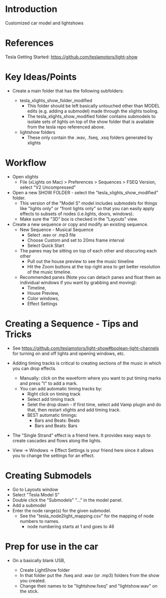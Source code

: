 # Introduction

Customized car model and lightshows

# References

Tesla Getting Started: https://github.com/teslamotors/light-show

# Key Ideas/Points

- Create a main folder that has the following subfolders:

  - tesla_xlights_show_folder_modified
    - This folder should be left basically untouched other than MODEL edits (e.g. adding a submodel) made through the xlights tooling.
    - The tesla_xlights_show_modified folder contains submodels to isolate sets of lights on top of the show folder that is available from the tesla repo referenced above.
  - lightshow folders
    - These only contain the .wav, .fseq, .xsq folders generated by xlights

# Workflow

- Open xlights
  - File (xLights on Mac) > Preferences > Sequences > FSEQ Version, select "V2 Uncompressed"
- Open a new SHOW FOLDER - select the "tesla_xlights_show_modified" folder.
  - This version of the "Model S" model includes submodels for things like "lights only" or "front lights only" so that you can easily apply effects to subsets of nodes (i.e.lights, doors, windows).
  - Make sure the "3D" box is checked in the "Layouts" view.
- Create a new sequence or copy and modify an existing sequence.
  - New Sequence - Musical Sequence
    - Select .wav or .mp3 file
    - Choose Custom and set to 20ms frame interval
    - Select Quick Start
  - The panes may be sitting on top of each other and obscuring each other
    - Pull out the house preview to see the music timeline
    - Hit the Zoom buttons at the top right area to get better resolution of the music timeline.
  - Recommended panes (Note you can detach panes and float them as individual windows if you want by grabbing and moving):
    - Timeline,
    - House Preview,
    - Color windows,
    - Effect Settings

# Creating a Sequence - Tips and Tricks

- See https://github.com/teslamotors/light-show#boolean-light-channels for turning on and off lights and opening windows, etc.

- Adding timing tracks is critical to creating sections of the music in which you can drop effects.

  - Manually: click on the waveform where you want to put timing marks and press "t" to add a mark.
  - You can add automatic timing tracks by:
    - Right click on timing track
    - Select add timing track
    - Selet the drop down - if first time, select add Vamp plugin and do that, then restart xlights and add timing track.
    - BEST automatic timings:
      - Bars and Beats: Beats
      - Bars and Beats: Bars

- The "Single Strand" effect is a friend here. It provides easy ways to create cascades and flows along the lights.
- View -> Windows -> Effect Settings is your friend here since it allows you to change the settings for an effect.

# Creating Submodels

- Go to Layouts window
- Select "Tesla Model S"
- Double click the "Submodels" "..." in the model panel.
- Add a submodel
- Enter the node range(s) for the given submodel.
  - See the "tesla_node2light_mapping.csv" for the mapping of node numbers to names.
    - node numbering starts at 1 and goes to 46

# Prep for use in the car

- On a basically blank USB,

  - Create LightShow folder
  - In that folder put the .fseq and .wav (or .mp3) folders from the show you created.
  - Change their names to be "lightshow.fseq" and "lightshow.wav" on the stick.
